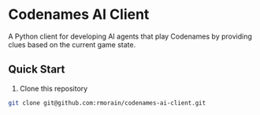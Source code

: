 # Codenames AI Client

A Python client for developing AI agents that play Codenames by providing clues based on the current game state.

## Quick Start
1. Clone this repository
```bash
git clone git@github.com:rmorain/codenames-ai-client.git
```